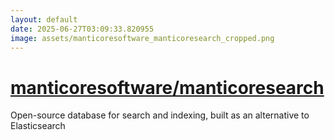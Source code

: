 ```yaml
---
layout: default
date: 2025-06-27T03:09:33.820955
image: assets/manticoresoftware_manticoresearch_cropped.png
---
```


# [manticoresoftware/manticoresearch](https://github.com/manticoresoftware/manticoresearch)

Open-source database for search and indexing, built as an alternative to Elasticsearch
